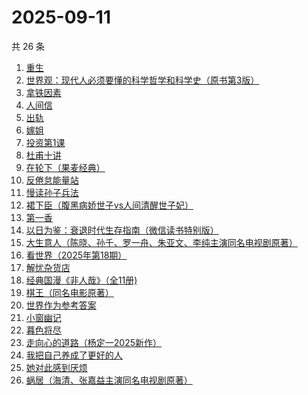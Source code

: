 # 2025-09-11

共 26 条

<!-- BEGIN WEREAD -->
<!-- 最后更新时间 2025-09-11 01:21:12 +0800 -->
1. [重生](https://weread.qq.com/web/bookDetail/f56324b0813aba592g019f29)
1. [世界观：现代人必须要懂的科学哲学和科学史（原书第3版）](https://weread.qq.com/web/bookDetail/61f322a071fac4b261f20c8)
1. [拿铁因素](https://weread.qq.com/web/bookDetail/a1a32200813ab9e87g014bf7)
1. [人间信](https://weread.qq.com/web/bookDetail/d6d328f0813aba5d9g013887)
1. [出轨](https://weread.qq.com/web/bookDetail/adb32d20813aba51ag0144fc)
1. [嫁姐](https://weread.qq.com/web/bookDetail/a4732730813aba576g0143c7)
1. [投资第1课](https://weread.qq.com/web/bookDetail/89b322f0813aba568g0116d0)
1. [杜甫十讲](https://weread.qq.com/web/bookDetail/fa2326c0813ab727ag01329a)
1. [在轮下（果麦经典）](https://weread.qq.com/web/bookDetail/8f732c00813aba58fg0158c0)
1. [反倦怠能量站](https://weread.qq.com/web/bookDetail/826324b0813aba1deg01589c)
1. [慢读孙子兵法](https://weread.qq.com/web/bookDetail/72732e40813aba573g017bb7)
1. [裙下臣（腹黑病娇世子vs人间清醒世子妃）](https://weread.qq.com/web/bookDetail/3d832970813aba4a8g018447)
1. [第一香](https://weread.qq.com/web/bookDetail/6ba322c0717d10766ba92c1)
1. [以日为鉴：衰退时代生存指南（微信读书特别版）](https://weread.qq.com/web/bookDetail/77d32440813aba4e2g01644a)
1. [大生意人（陈晓、孙千、罗一舟、朱亚文、李纯主演同名电视剧原著）](https://weread.qq.com/web/bookDetail/59132280813ab9dbeg0121f8)
1. [看世界（2025年第18期）](https://weread.qq.com/web/bookDetail/dcf32de0813aba670g011a30)
1. [解忧杂货店](https://weread.qq.com/web/bookDetail/6d132250813ab6e84g017ca5)
1. [经典国漫《非人哉》（全11册)](https://weread.qq.com/web/bookDetail/37732440813aba55eg011ad0)
1. [棋王（同名电影原著）](https://weread.qq.com/web/bookDetail/2b632d0071838afb2b689aa)
1. [世界作为参考答案](https://weread.qq.com/web/bookDetail/4d232400813ab9fb2g010557)
1. [小窗幽记](https://weread.qq.com/web/bookDetail/5d4323705e09715d46f70da)
1. [暮色将尽](https://weread.qq.com/web/bookDetail/43332d10813ab789bg0191c4)
1. [走向心的道路（杨定一2025新作）](https://weread.qq.com/web/bookDetail/e56326d0813aba5aeg01948c)
1. [我把自己养成了更好的人](https://weread.qq.com/web/bookDetail/b4632600813ab94abg0147dd)
1. [她对此感到厌烦](https://weread.qq.com/web/bookDetail/8f632e60813ab7dcbg015740)
1. [蜗居（海清、张嘉益主演同名电视剧原著）](https://weread.qq.com/web/bookDetail/d7932200813ab6ffeg016c0e)
<!-- END WEREAD -->